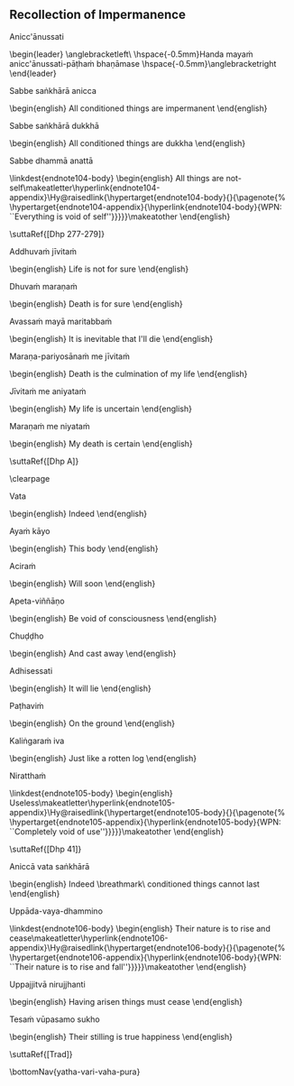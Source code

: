 ## Recollection of Impermanence<a id="recollection-of-impermanence"></a>
Anicc'ānussati

\begin{leader}
  \anglebracketleft\ \hspace{-0.5mm}Handa mayaṁ anicc'ānussati-pāṭhaṁ bhaṇāmase \hspace{-0.5mm}\anglebracketright\
\end{leader}

Sabbe saṅkhārā anicca

\begin{english}
  All conditioned things are impermanent
\end{english}

Sabbe saṅkhārā dukkhā

\begin{english}
  All conditioned things are dukkha
\end{english}

Sabbe dhammā anattā

\linkdest{endnote104-body}
\begin{english}
  All things are not-self\makeatletter\hyperlink{endnote104-appendix}\Hy@raisedlink{\hypertarget{endnote104-body}{}{\pagenote{%
        \hypertarget{endnote104-appendix}{\hyperlink{endnote104-body}{WPN: ``Everything is void of self''}}}}}\makeatother
\end{english}

\suttaRef{[Dhp 277-279]}

Addhuvaṁ jīvitaṁ

\begin{english}
  Life is not for sure
\end{english}

Dhuvaṁ maraṇaṁ

\begin{english}
  Death is for sure
\end{english}

Avassaṁ mayā maritabbaṁ

\begin{english}
  It is inevitable that I'll die
\end{english}

Maraṇa-pariyosānaṁ me jīvitaṁ

\begin{english}
  Death is the culmination of my life
\end{english}

Jīvitaṁ me aniyataṁ

\begin{english}
  My life is uncertain
\end{english}

Maraṇaṁ me niyataṁ

\begin{english}
  My death is certain
\end{english}

\suttaRef{[Dhp A]}

\clearpage

Vata

\begin{english}
  Indeed
\end{english}

Ayaṁ kāyo

\begin{english}
  This body
\end{english}

Aciraṁ

\begin{english}
  Will soon
\end{english}

Apeta-viññāṇo

\begin{english}
  Be void of consciousness
\end{english}

Chuḍḍho

\begin{english}
  And cast away
\end{english}

Adhisessati

\begin{english}
  It will lie
\end{english}

Paṭhaviṁ

\begin{english}
  On the ground
\end{english}

Kaliṅgaraṁ iva

\begin{english}
  Just like a rotten log
\end{english}

Niratthaṁ

\linkdest{endnote105-body}
\begin{english}
  Useless\makeatletter\hyperlink{endnote105-appendix}\Hy@raisedlink{\hypertarget{endnote105-body}{}{\pagenote{%
        \hypertarget{endnote105-appendix}{\hyperlink{endnote105-body}{WPN: ``Completely void of use''}}}}}\makeatother
\end{english}

\suttaRef{[Dhp 41]}

Aniccā vata saṅkhārā

\begin{english}
  Indeed \breathmark\ conditioned things cannot last
\end{english}

Uppāda-vaya-dhammino

\linkdest{endnote106-body}
\begin{english}
  Their nature is to rise and cease\makeatletter\hyperlink{endnote106-appendix}\Hy@raisedlink{\hypertarget{endnote106-body}{}{\pagenote{%
        \hypertarget{endnote106-appendix}{\hyperlink{endnote106-body}{WPN: ``Their nature is to rise and fall''}}}}}\makeatother
\end{english}

Uppajjitvā nirujjhanti

\begin{english}
  Having arisen things must cease
\end{english}

Tesaṁ vūpasamo sukho

\begin{english}
  Their stilling is true happiness
\end{english}

\suttaRef{[Trad]}

\bottomNav{yatha-vari-vaha-pura}
